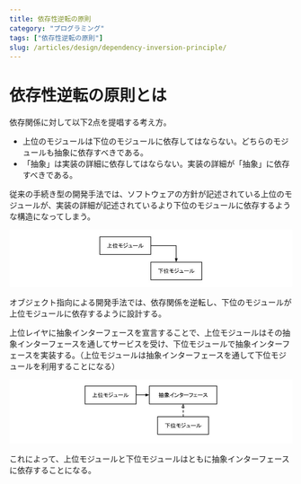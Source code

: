 ```yaml
---
title: 依存性逆転の原則
category: "プログラミング"
tags: ["依存性逆転の原則"]
slug: /articles/design/dependency-inversion-principle/
---
```



# 依存性逆転の原則とは
依存関係に対して以下2点を提唱する考え方。
+ 上位のモジュールは下位のモジュールに依存してはならない。どちらのモジュールも抽象に依存すべきである。
+ 「抽象」は実装の詳細に依存してはならない。実装の詳細が「抽象」に依存すべきである。

従来の手続き型の開発手法では、ソフトウェアの方針が記述されている上位のモジュールが、実装の詳細が記述されているより下位のモジュールに依存するような構造になってしまう。

![依存関係](./dependence-1.jpg)

オブジェクト指向による開発手法では、依存関係を逆転し、下位のモジュールが上位モジュールに依存するように設計する。

上位レイヤに抽象インターフェースを宣言することで、上位モジュールはその抽象インターフェースを通してサービスを受け、下位モジュールで抽象インターフェースを実装する。（上位モジュールは抽象インターフェースを通して下位モジュールを利用することになる）

![依存関係](./dependence-2.jpg)

これによって、上位モジュールと下位モジュールはともに抽象インターフェースに依存することになる。

